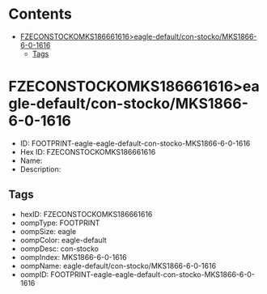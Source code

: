 



Contents
========

* [FZECONSTOCKOMKS186661616>eagle-default/con-stocko/MKS1866-6-0-1616](#fzeconstockomks186661616eagle-defaultcon-stockomks1866-6-0-1616)
	* [Tags](#tags)

# FZECONSTOCKOMKS186661616>eagle-default/con-stocko/MKS1866-6-0-1616

- ID: FOOTPRINT-eagle-eagle-default-con-stocko-MKS1866-6-0-1616
- Hex ID: FZECONSTOCKOMKS186661616
- Name: 
- Description: 

## Tags

- hexID: FZECONSTOCKOMKS186661616
- oompType: FOOTPRINT
- oompSize: eagle
- oompColor: eagle-default
- oompDesc: con-stocko
- oompIndex: MKS1866-6-0-1616
- oompName: eagle-default/con-stocko/MKS1866-6-0-1616
- oompID: FOOTPRINT-eagle-eagle-default-con-stocko-MKS1866-6-0-1616
